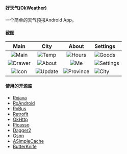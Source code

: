 #### 好天气(OkWeather)
一个简单的天气预报Android App。

#### 截图
| Main | City  | About  | Settings |
|:-------------:|:-------:|:-------:|:--------|
|![Main](https://raw.githubusercontent.com/alimy/OkWeather/master/app/art/main.png)|![Temp](https://raw.githubusercontent.com/alimy/OkWeather/master/app/art/temp.png)|![Hours](https://raw.githubusercontent.com/alimy/OkWeather/master/app/art/hours.png)|![Goods](https://raw.githubusercontent.com/alimy/OkWeather/master/app/art/good.png)|
|![Drawer](https://raw.githubusercontent.com/alimy/OkWeather/master/app/art/drawer.png)|![About](https://raw.githubusercontent.com/alimy/OkWeather/master/app/art/about.png)|![Me](https://raw.githubusercontent.com/alimy/OkWeather/master/app/art/me.png)|![Settings](https://raw.githubusercontent.com/alimy/OkWeather/master/app/art/settings.png)|
|![Icon](https://raw.githubusercontent.com/alimy/OkWeather/master/app/art/dialog_icon.png)|![Update](https://raw.githubusercontent.com/alimy/OkWeather/master/app/art/dialog_update.png)|![Province](https://raw.githubusercontent.com/alimy/OkWeather/master/app/art/province.png)|![City](https://raw.githubusercontent.com/alimy/OkWeather/master/app/art/city.png)|

#### 使用的开源库
* [Rxjava][1]
* [RxAndroid][2]
* [RxBus][10]
* [Retrofit][3]
* [OkHttp][9]
* [Picasso][4]
* [Dagger2][5]
* [Gson][6]
* [ASimpleCache][7]
* [ButterKnife][8]

[1]: https://github.com/ReactiveX/RxJava
[2]: https://github.com/ReactiveX/RxAndroid
[3]: https://github.com/square/retrofit
[4]: https://github.com/square/picasso
[5]: https://github.com/google/dagger
[6]: https://github.com/google/gson
[7]: https://github.com/yangfuhai/ASimpleCache
[8]: https://github.com/JakeWharton/butterknife
[9]: https://github.com/square/okhttp
[10]: https://github.com/AndroidKnife/RxBus
